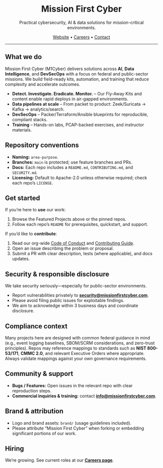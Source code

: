 <h1 align="center">Mission First Cyber</h1>

<p align="center">
  Practical cybersecurity, AI & data solutions for mission-critical environments.
</p>

<p align="center">
  <a href="https://missionfirstcyber.com">Website</a> •
  <a href="https://missionfirstcyber.com/applications">Careers</a> •
  <a href="mailto:info@missionfirstcyber.com">Contact</a>
</p>

---

## What we do

Mission First Cyber (M1Cyber) delivers solutions across **AI**, **Data Intelligence**, and **DevSecOps** with a focus on federal and public-sector missions. We build field-ready kits, automation, and training that reduce complexity and accelerate outcomes.

- **Detect. Investigate. Eradicate. Monitor.** – Our Fly-Away Kits and content enable rapid deploys in air-gapped environments.  
- **Data pipelines at scale** – From packet to product: Zeek/Suricata → Kafka → analytics/search.  
- **DevSecOps** – Packer/Terraform/Ansible blueprints for reproducible, compliant stacks.  
- **Training** – Hands-on labs, PCAP-backed exercises, and instructor materials.

## Repository conventions

- **Naming:** `area-purpose`.  
- **Branches:** `main` is protected; use feature branches and PRs.  
- **Docs:** Each repo includes a `README.md`, `CONTRIBUTING.md`, and `SECURITY.md`.  
- **Licensing:** Default to Apache-2.0 unless otherwise required; check each repo’s `LICENSE`.

## Get started

If you’re here to **use** our work:
1. Browse the Featured Projects above or the pinned repos.
2. Follow each repo’s `README` for prerequisites, quickstart, and support.

If you’d like to **contribute**:
1. Read our org-wide [Code of Conduct](https://github.com/REPLACE-ORG-NAME/.github/blob/main/CODE_OF_CONDUCT.md) and [Contributing Guide](https://github.com/REPLACE-ORG-NAME/.github/blob/main/CONTRIBUTING.md).  
2. Open an issue describing the problem or proposal.  
3. Submit a PR with clear description, tests (where applicable), and docs updates.

## Security & responsible disclosure

We take security seriously—especially for public-sector environments.

- Report vulnerabilities privately to **security@missionfirstcyber.com**.
- Please avoid filing public issues for exploitable findings.
- We aim to acknowledge within 3 business days and coordinate disclosure.

## Compliance context

Many projects here are designed with common federal guidance in mind (e.g., event logging baselines, SBOM/SCRM considerations, and zero-trust principles). Repos may reference mappings to standards such as **NIST 800-53/171**, **CMMC 2.0**, and relevant Executive Orders where appropriate. Always validate mappings against your own governance requirements.

## Community & support

- **Bugs / Features:** Open issues in the relevant repo with clear reproduction steps.  
- **Commercial inquiries & training:** contact **info@missionfirstcyber.com**.

## Brand & attribution

- Logo and brand assets: `brand/` (usage guidelines included).  
- Please attribute “Mission First Cyber” when forking or embedding significant portions of our work.

## Hiring

We’re growing. See current roles at our **[Careers page](https://missionfirstcyber.com/careers)**.

